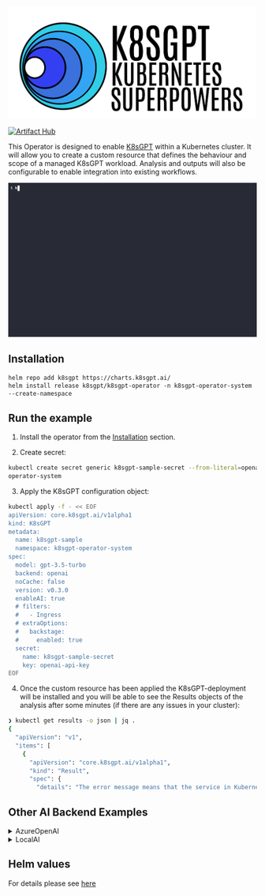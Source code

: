 <picture>
  <source media="(prefers-color-scheme: dark)" srcset="./images/banner-white.png" width="600px;">
  <img alt="Text changing depending on mode. Light: 'So light!' Dark: 'So dark!'" src="./images/banner-black.png" width="600px;">
</picture>
<br/>

[![Artifact Hub](https://img.shields.io/endpoint?url=https://artifacthub.io/badge/repository/k8sgpt)](https://artifacthub.io/packages/search?repo=k8sgpt)

This Operator is designed to enable [K8sGPT](https://github.com/k8sgpt-ai/k8sgpt/) within a Kubernetes cluster.
It will allow you to create a custom resource that defines the behaviour and scope of a managed K8sGPT workload. Analysis and outputs will also be configurable to enable integration into existing workflows.

<img src="images/demo2.gif" width="600px;"/>

## Installation

```
helm repo add k8sgpt https://charts.k8sgpt.ai/
helm install release k8sgpt/k8sgpt-operator -n k8sgpt-operator-system --create-namespace
```

## Run the example

1. Install the operator from the [Installation](#installation) section.

2. Create secret:
```sh 
kubectl create secret generic k8sgpt-sample-secret --from-literal=openai-api-key=$OPENAI_TOKEN -n k8sgpt-
operator-system
```

3. Apply the K8sGPT configuration object:
```sh
kubectl apply -f - << EOF
apiVersion: core.k8sgpt.ai/v1alpha1
kind: K8sGPT
metadata:
  name: k8sgpt-sample
  namespace: k8sgpt-operator-system
spec:
  model: gpt-3.5-turbo
  backend: openai
  noCache: false
  version: v0.3.0
  enableAI: true
  # filters:
  #   - Ingress
  # extraOptions:
  #   backstage:
  #     enabled: true
  secret:
    name: k8sgpt-sample-secret
    key: openai-api-key
EOF
```

4. Once the custom resource has been applied the K8sGPT-deployment will be installed and
you will be able to see the Results objects of the analysis after some minutes (if there are any issues in your cluster):

```bash
❯ kubectl get results -o json | jq .
{
  "apiVersion": "v1",
  "items": [
    {
      "apiVersion": "core.k8sgpt.ai/v1alpha1",
      "kind": "Result",
      "spec": {
        "details": "The error message means that the service in Kubernetes doesn't have any associated endpoints, which should have been labeled with \"control-plane=controller-manager\". \n\nTo solve this issue, you need to add the \"control-plane=controller-manager\" label to the endpoint that matches the service. Once the endpoint is labeled correctly, Kubernetes can associate it with the service, and the error should be resolved.",
```

## Other AI Backend Examples

<details>

<summary>AzureOpenAI</summary>

1. Install the operator from the [Installation](#installation) section.

2. Create secret:
```sh 
kubectl create secret generic k8sgpt-sample-secret --from-literal=azure-api-key=$AZURE_TOKEN -n k8sgpt-
operator-system
```

3. Apply the K8sGPT configuration object:
```
kubectl apply -f - << EOF
apiVersion: core.k8sgpt.ai/v1alpha1
kind: K8sGPT
metadata:
  name: k8sgpt-sample
  namespace: k8sgpt-operator-system
spec:
  model: gpt-35-turbo
  backend: azureopenai
  baseUrl: https://k8sgpt.openai.azure.com/
  engine: llm
  noCache: false
  version: v0.3.2
  enableAI: true
  secret:
    name: k8sgpt-sample-secret
    key: azure-api-key
EOF
```

</details>

<details>

<summary>LocalAI</summary>


1. Install the operator from the [Installation](#installation) section.

2. Follow the [LocalAI installation guide](https://github.com/go-skynet/helm-charts#readme) to install LocalAI. (*No OpenAI secret is required when using LocalAI*).

3. Apply the K8sGPT configuration object:
```sh
kubectl apply -f - << EOF
apiVersion: core.k8sgpt.ai/v1alpha1
kind: K8sGPT
metadata:
  name: k8sgpt-local-ai
  namespace: default
spec:
  model: ggml-gpt4all-j
  backend: localai
  baseUrl: http://local-ai.local-ai.svc.cluster.local:8080/v1
  noCache: false
  version: v0.3.4
  enableAI: true
EOF
```
   Note: ensure that the value of `baseUrl` is a properly constructed [DNS name](https://kubernetes.io/docs/concepts/services-networking/dns-pod-service/#services) for the LocalAI Service. It should take the form: `http://local-ai.<namespace_local_ai_was_installed_in>.svc.cluster.local:8080/v1`.

4. Same as step 4. in the example above.

</details>

## Helm values

For details please see [here](chart/values.yaml)

